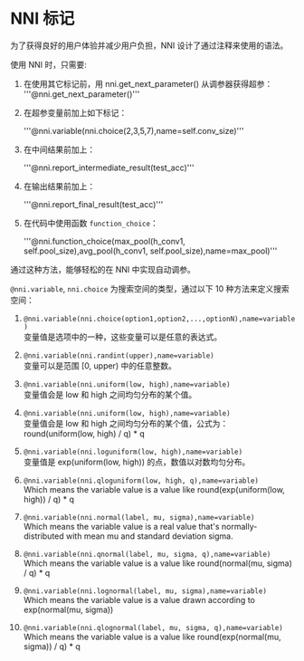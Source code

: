 # NNI 标记

为了获得良好的用户体验并减少用户负担，NNI 设计了通过注释来使用的语法。

使用 NNI 时，只需要:

1. 在使用其它标记前，用 nni.get_next_parameter() 从调参器获得超参： '''@nni.get_next_parameter()'''

2. 在超参变量前加上如下标记：
    
    '''@nni.variable(nni.choice(2,3,5,7),name=self.conv_size)'''

3. 在中间结果前加上：
    
    '''@nni.report_intermediate_result(test_acc)'''

4. 在输出结果前加上：
    
    '''@nni.report_final_result(test_acc)'''

5. 在代码中使用函数 `function_choice`：
    
    '''@nni.function_choice(max_pool(h_conv1, self.pool_size),avg_pool(h_conv1, self.pool_size),name=max_pool)'''

通过这种方法，能够轻松的在 NNI 中实现自动调参。

`@nni.variable`, `nni.choice` 为搜索空间的类型，通过以下 10 种方法来定义搜索空间：

1. `@nni.variable(nni.choice(option1,option2,...,optionN),name=variable)`  
    变量值是选项中的一种，这些变量可以是任意的表达式。

2. `@nni.variable(nni.randint(upper),name=variable)`  
    变量可以是范围 [0, upper) 中的任意整数。

3. `@nni.variable(nni.uniform(low, high),name=variable)`  
    变量值会是 low 和 high 之间均匀分布的某个值。

4. `@nni.variable(nni.uniform(low, high),name=variable)`  
    变量值会是 low 和 high 之间均匀分布的某个值，公式为：round(uniform(low, high) / q) * q

5. `@nni.variable(nni.loguniform(low, high),name=variable)`  
    变量值是 exp(uniform(low, high)) 的点，数值以对数均匀分布。

6. `@nni.variable(nni.qloguniform(low, high, q),name=variable)`  
    Which means the variable value is a value like round(exp(uniform(low, high)) / q) * q

7. `@nni.variable(nni.normal(label, mu, sigma),name=variable)`  
    Which means the variable value is a real value that's normally-distributed with mean mu and standard deviation sigma.

8. `@nni.variable(nni.qnormal(label, mu, sigma, q),name=variable)`  
    Which means the variable value is a value like round(normal(mu, sigma) / q) * q

9. `@nni.variable(nni.lognormal(label, mu, sigma),name=variable)`  
    Which means the variable value is a value drawn according to exp(normal(mu, sigma))

10. `@nni.variable(nni.qlognormal(label, mu, sigma, q),name=variable)`  
    Which means the variable value is a value like round(exp(normal(mu, sigma)) / q) * q